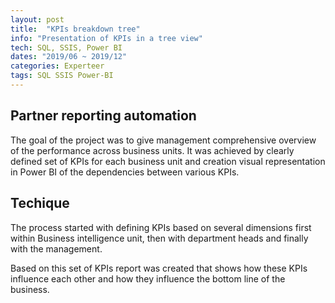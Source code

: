 ```yaml
---
layout: post
title:  "KPIs breakdown tree"
info: "Presentation of KPIs in a tree view"
tech: SQL, SSIS, Power BI
dates: "2019/06 ~ 2019/12" 
categories: Experteer
tags: SQL SSIS Power-BI
---
```


## Partner reporting automation
The goal of the project was to give management comprehensive overview of the performance across business
units. It was achieved by clearly defined set of KPIs for each business unit and creation visual representation in
Power BI of the dependencies between various KPIs.   


## Techique
The process started with defining KPIs based on several dimensions first within Business intelligence unit, then with department heads and finally with the management.

Based on this set of KPIs report was created that shows how these KPIs influence each other and how they influence the bottom line of the business.
